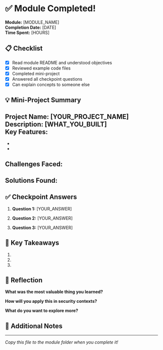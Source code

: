 # ✅ Module Completed!

**Module:** [MODULE_NAME]  
**Completion Date:** [DATE]  
**Time Spent:** [HOURS]

## 📋 Checklist

- [x] Read module README and understood objectives
- [x] Reviewed example code files
- [x] Completed mini-project
- [x] Answered all checkpoint questions
- [x] Can explain concepts to someone else

## 💡 Mini-Project Summary

**Project Name:** [YOUR_PROJECT_NAME]  
**Description:** [WHAT_YOU_BUILT]  
**Key Features:**
- 
- 
- 

**Challenges Faced:**
- 

**Solutions Found:**
- 

## ✅ Checkpoint Answers

1. **Question 1:** [YOUR_ANSWER]

2. **Question 2:** [YOUR_ANSWER]

3. **Question 3:** [YOUR_ANSWER]

## 🎯 Key Takeaways

1. 
2. 
3. 

## 💭 Reflection

**What was the most valuable thing you learned?**

**How will you apply this in security contexts?**

**What do you want to explore more?**

## 📝 Additional Notes

<!-- Any extra thoughts, code snippets, or resources you found helpful -->

---

*Copy this file to the module folder when you complete it!*
